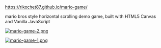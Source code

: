 https://rikochet87.github.io/mario-game/

mario bros style horizontal scrolling demo game, built with HTML5 Canvas and Vanilla JavaScript

[![mario-game-2.png](https://i.postimg.cc/1Xzm8Q4w/mario-game-2.png)](https://postimg.cc/ZB1tQX85)

[![mario-game-1.png](https://i.postimg.cc/gJgdFT4J/mario-game-1.png)](https://postimg.cc/ftS1Y5Gn)
